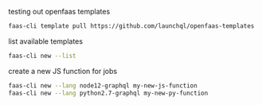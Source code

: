testing out openfaas templates

```sh
faas-cli template pull https://github.com/launchql/openfaas-templates
```

list available templates

```sh
faas-cli new --list
```

create a new JS function for jobs

```sh
faas-cli new --lang node12-graphql my-new-js-function
faas-cli new --lang python2.7-graphql my-new-py-function
```